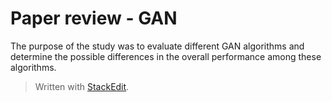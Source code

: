 
# Paper review - GAN

The purpose of the study was to evaluate different GAN algorithms and determine the possible differences in the overall performance among these algorithms. 

> Written with [StackEdit](https://stackedit.io/).
<!--stackedit_data:
eyJoaXN0b3J5IjpbLTQ2MjgwMTAzNiw4MjU5MjgwMjAsNjg3OD
A4MzldfQ==
-->